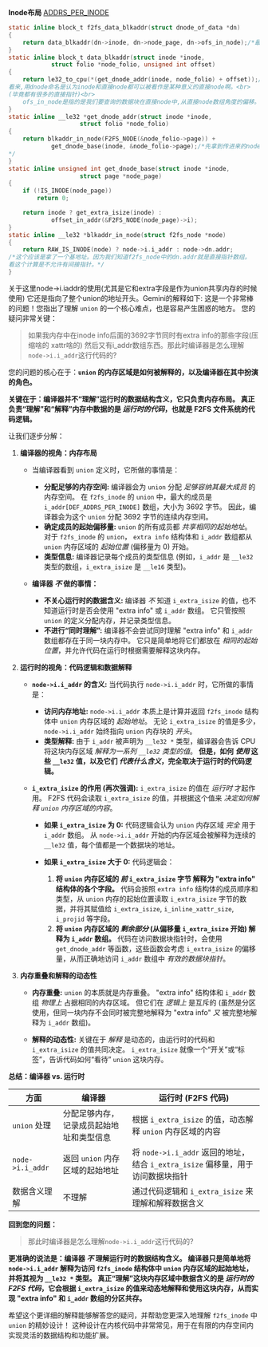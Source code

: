 **Inode布局**
[ADDRS_PER_INODE](https://github.com/sigmanature/learn_os_note/blob/main/6.13.1%E5%86%85%E6%A0%B8%E6%96%87%E6%A1%A3%E6%B3%A8%E9%87%8A/fs/f2fs/ADDRS_PER_INODE.md)
```C
static inline block_t f2fs_data_blkaddr(struct dnode_of_data *dn)
{
	return data_blkaddr(dn->inode, dn->node_page, dn->ofs_in_node);/*最终计算数据块物理地址的函数。看来,只能在直接node中使用。*/
}
static inline block_t data_blkaddr(struct inode *inode,
			struct folio *node_folio, unsigned int offset)
{
	return le32_to_cpu(*(get_dnode_addr(inode, node_folio) + offset));/*不论是inode还是直接node,get_dnode_addr返回的都是指向其数据块数组的基地址。
看来,用dnode命名是认为inode和直接node都可以被看作是某种意义的直接node啊。<br>
(毕竟都有很多的直接指针)<br>
	ofs_in_node是指的是我们要查询的数据块在直接node中,从直接node数组角度的偏移。*/
}
static inline __le32 *get_dnode_addr(struct inode *inode,
					struct folio *node_folio)
{
	return blkaddr_in_node(F2FS_NODE(&node_folio->page)) +
			get_dnode_base(inode, &node_folio->page);/*先拿到传进来的node自己存的数组基地址。可能是inode,也可能是直接node。如果是node的话,那blkaddr_in_node已经返回了node->dn.addr 已经是正规的基地址了。所以get_node_base就返回了0。如果是inode的话,那就得考虑extra_isize的影响。在i_addr的基地址上还得加上extra_isize。
*/
}
static inline unsigned int get_dnode_base(struct inode *inode,
					struct page *node_page)
{
	if (!IS_INODE(node_page))
		return 0;

	return inode ? get_extra_isize(inode) :
			offset_in_addr(&F2FS_NODE(node_page)->i);
}
static inline __le32 *blkaddr_in_node(struct f2fs_node *node)
{
	return RAW_IS_INODE(node) ? node->i.i_addr : node->dn.addr;
/*这个应该是拿了一个基地址。因为我们知道f2fs_node中的dn.addr就是直接指针数组。
看这个计算是不允许有间接指针。*/
}
```
关于这里node->i.iaddr的使用(尤其是它和extra字段是作为union共享内存的时候使用) 它还是指向了整个union的地址开头。Gemini的解释如下: 
  这是一个非常棒的问题！您指出了理解 `union` 的一个核心难点，也是容易产生困惑的地方。 您的疑问非常关键：

> 如果我内存中在inode info后面的3692字节同时有extra info的那些字段(压缩啥的 xattr啥的) 然后又有i_addr数组东西。那此时编译器是怎么理解`node->i.i_addr`这行代码的?

您的问题的核心在于：**`union` 的内存区域是如何被解释的，以及编译器在其中扮演的角色。**

**关键在于：编译器并不“理解”运行时的数据结构含义，它只负责内存布局。 真正负责“理解”和“解释”内存中数据的是 *运行时的代码*，也就是 F2FS 文件系统的代码逻辑。**

让我们逐步分解：

1. **编译器的视角：内存布局**

   * 当编译器看到 `union` 定义时，它所做的事情是：
      * **分配足够的内存空间:**  编译器会为 `union` 分配 *足够容纳其最大成员* 的内存空间。 在 `f2fs_inode` 的 `union` 中，最大的成员是 `i_addr[DEF_ADDRS_PER_INODE]` 数组，大小为 3692 字节。 因此，编译器会为这个 `union` 分配 3692 字节的连续内存空间。
      * **确定成员的起始偏移量:**  `union` 的所有成员都 *共享相同的起始地址*。  对于 `f2fs_inode` 的 `union`， `extra info` 结构体和 `i_addr` 数组都从 `union` 内存区域的 *起始位置* (偏移量为 0) 开始。
      * **类型信息:** 编译器记录每个成员的类型信息 (例如，`i_addr` 是 `__le32` 类型的数组，`i_extra_isize` 是 `__le16` 类型)。

   * **编译器 *不* 做的事情：**
      * **不关心运行时的数据含义:** 编译器 *不* 知道 `i_extra_isize` 的值，也不知道运行时是否会使用 "extra info" 或 `i_addr` 数组。 它只管按照 `union` 的定义分配内存，并记录类型信息。
      * **不进行“同时理解”:** 编译器不会尝试同时理解 "extra info" 和 `i_addr` 数组都存在于同一块内存中。  它只是简单地将它们都放在 *相同的起始位置*，并允许代码在运行时根据需要解释这块内存。

2. **运行时的视角：代码逻辑和数据解释**

   * **`node->i.i_addr` 的含义:**  当代码执行 `node->i.i_addr` 时，它所做的事情是：
      * **访问内存地址:**  `node->i.i_addr`  本质上是计算并返回 `f2fs_inode` 结构体中 `union` 内存区域的 *起始地址*。  无论 `i_extra_isize` 的值是多少，`node->i.i_addr` 始终指向 `union` 内存块的 *开头*。
      * **类型解释:**  由于 `i_addr` 被声明为 `__le32 *` 类型，编译器会告诉 CPU 将这块内存区域 *解释为一系列 `__le32` 类型的值*。  **但是，如何 *使用* 这些 `__le32` 值，以及它们 *代表什么含义*，完全取决于运行时的代码逻辑。**

   * **`i_extra_isize` 的作用 (再次强调):**  `i_extra_isize` 的值在 *运行时* 才起作用。  F2FS 代码会读取 `i_extra_isize` 的值，并根据这个值来 *决定如何解释 `union` 内存区域的内容*。

      * **如果 `i_extra_isize` 为 0:**  代码逻辑会认为 `union` 内存区域 *完全* 用于 `i_addr` 数组。  从 `node->i.i_addr` 开始的内存区域会被解释为连续的 `__le32` 值，每个值都是一个数据块的地址。

      * **如果 `i_extra_isize` 大于 0:** 代码逻辑会：
         1. **将 `union` 内存区域的 *前* `i_extra_isize` 字节 解释为 "extra info" 结构体的各个字段。**  代码会按照 `extra info` 结构体的成员顺序和类型，从 `union` 内存的起始位置读取 `i_extra_isize` 字节的数据，并将其赋值给 `i_extra_isize`, `i_inline_xattr_size`, `i_projid` 等字段。
         2. **将 `union` 内存区域的 *剩余部分* (从偏移量 `i_extra_isize` 开始) 解释为 `i_addr` 数组。**  代码在访问数据块指针时，会使用 `get_dnode_addr` 等函数，这些函数会考虑 `i_extra_isize` 的偏移量，从而正确地访问 `i_addr` 数组中 *有效的数据块指针*。

3. **内存重叠和解释的动态性**

   * **内存重叠:**  `union` 的本质就是内存重叠。 "extra info" 结构体和 `i_addr` 数组 *物理上* 占据相同的内存区域。  但它们在 *逻辑上* 是互斥的 (虽然是分区使用，但同一块内存不会同时被完整地解释为 "extra info" *又* 被完整地解释为 `i_addr` 数组)。

   * **解释的动态性:**  关键在于 *解释* 是动态的，由运行时的代码和 `i_extra_isize` 的值共同决定。  `i_extra_isize` 就像一个“开关”或“标签”，告诉代码如何“看待” `union` 这块内存。

**总结：编译器 vs. 运行时**

| 方面         | 编译器                                  | 运行时 (F2FS 代码)                                     |
|--------------|------------------------------------------|---------------------------------------------------------|
| `union` 处理 | 分配足够内存，记录成员起始地址和类型信息 | 根据 `i_extra_isize` 的值，动态解释 `union` 内存区域的内容 |
| `node->i.i_addr` | 返回 `union` 内存区域的起始地址          | 将 `node->i.i_addr` 返回的地址，结合 `i_extra_isize` 偏移量，用于访问数据块指针 |
| 数据含义理解   | 不理解                                    | 通过代码逻辑和 `i_extra_isize` 来理解和解释数据含义     |

**回到您的问题：**

> 那此时编译器是怎么理解`node->i.i_addr`这行代码的?

**更准确的说法是：编译器 *不* 理解运行时的数据结构含义。 编译器只是简单地将 `node->i.i_addr` 解释为访问 `f2fs_inode` 结构体中 `union` 内存区域的起始地址，并将其视为 `__le32 *` 类型。  真正“理解”这块内存区域中数据含义的是 *运行时的 F2FS 代码*，它会根据 `i_extra_isize` 的值来动态地解释和使用这块内存，从而实现 "extra info" 和 `i_addr` 数组的分区共存。**

希望这个更详细的解释能够解答您的疑问，并帮助您更深入地理解 `f2fs_inode` 中 `union` 的精妙设计！ 这种设计在内核代码中非常常见，用于在有限的内存空间内实现灵活的数据结构和功能扩展。



